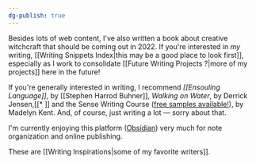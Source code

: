 ```yaml
---
dg-publish: true
---
```


Besides lots of web content, I've also written a book about creative witchcraft that should be coming out in 2022. If you're interested in *my* writing, [[Writing Snippets Index|this may be a good place to look first]], especially as I work to consolidate [[Future Writing Projects ?|more of my projects]] here in the future! 

If you're generally interested in writing, I recommend *[[Ensouling Language]]*, by [[Stephen Harrod Buhner]], *Walking on Water*, by Derrick Jensen,[[* ]]  and the Sense Writing Course ([free samples available!](http://www.sensewriting.org/sensewritings)), by Madelyn Kent. And, of course, just writing a lot — sorry about that.

I'm currently enjoying this platform ([Obsidian](http://obsidian.md)) very much for note organization and online publishing. 

These are [[Writing Inspirations|some of my favorite writers]]. 

